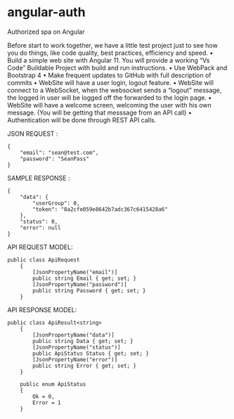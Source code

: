 # angular-auth
Authorized spa on Angular

Before start to work together, we have a little test project just to see how you do things, like code quality, best practices, efficiency and speed.
•	Build a simple web site with Angular 11. You will provide a working “Vs Code” Buildable Project with build and run instructions.
•	Use WebPack and Bootstrap 4
•	Make frequent updates to GitHub with full description of commits
•	WebSite will have a user login, logout feature.
•	WebSite will connect to a WebSocket, when the websocket sends a “logout” message, the logged in user will be logged off the forwarded to the login page.
•	WebSite will have a welcome screen, welcoming the user with his own message. (You will be getting that messsage from an API call)
•	Authentication will be done through REST API calls.


JSON REQUEST :

```
{
    "email": "sean@test.com",
    "password": "SeanPass"
}
```


SAMPLE RESPONSE :
```
{
    "data": {
        "userGroup": 0,
        "token": "8a2cfe059e8642b7adc367c6415428a6"
    },
    "status": 0,
    "error": null
}
```

API REQUEST MODEL:

```
public class ApiRequest
    {
        [JsonPropertyName("email")]
        public string Email { get; set; }
        [JsonPropertyName("password")]
        public string Password { get; set; }
    }
```

API RESPONSE MODEL: 

```
public class ApiResult<string>
    {
        [JsonPropertyName("data")]
        public string Data { get; set; }
        [JsonPropertyName("status")]
        public ApiStatus Status { get; set; }
        [JsonPropertyName("error")]
        public string Error { get; set; }
    }
```

```
    public enum ApiStatus
    {
        Ok = 0,
        Error = 1
    }
```
